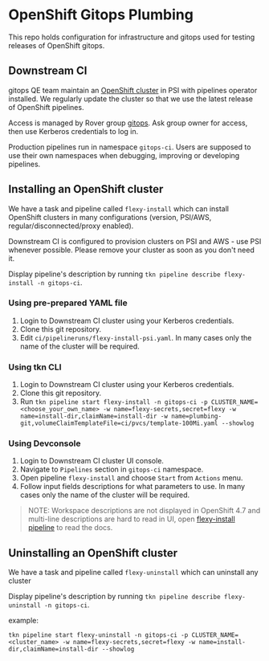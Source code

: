 # OpenShift Gitops Plumbing

This repo holds configuration for infrastructure and gitops used for testing releases of OpenShift gitops.

## Downstream CI

gitops QE team maintain an [OpenShift cluster](https://console-openshift-console.apps.cicd.ocp-gitops-qe.com/) in PSI with pipelines operator installed. We regularly update the cluster so that we use the latest release of OpenShift pipelines.

Access is managed by Rover group [gitops](https://rover.redhat.com/groups/group/gitops). Ask group owner for access, then use Kerberos credentials to log in.

Production pipelines run in namespace `gitops-ci`. Users are supposed to use their own namespaces when debugging, improving or developing pipelines.

## Installing an OpenShift cluster

We have a task and pipeline called `flexy-install` which can install OpenShift clusters in many configurations (version, PSI/AWS, regular/disconnected/proxy enabled).

Downstream CI is configured to provision clusters on PSI and AWS - use PSI whenever possible. Please remove your cluster as soon as you don't need it.


Display pipeline's description by running `tkn pipeline describe flexy-install -n gitops-ci`.

### Using pre-prepared YAML file

1. Login to Downstream CI cluster using your Kerberos credentials.
2. Clone this git repository.
3. Edit `ci/pipelineruns/flexy-install-psi.yaml`. In many cases only the name of the cluster will be required.

### Using tkn CLI

1. Login to Downstream CI cluster using your Kerberos credentials.
2. Clone this git repository.
3. Run `tkn pipeline start flexy-install -n gitops-ci -p CLUSTER_NAME=<choose_your_own_name> -w name=flexy-secrets,secret=flexy -w name=install-dir,claimName=install-dir -w name=plumbing-git,volumeClaimTemplateFile=ci/pvcs/template-100Mi.yaml --showlog`

### Using Devconsole

1. Login to Downstream CI cluster UI console.
2. Navigate to `Pipelines` section in `gitops-ci` namespace.
3. Open pipeline `flexy-install` and choose `Start` from `Actions` menu.
4. Follow input fields descriptions for what parameters to use. In many cases only the name of the cluster will be required.

> NOTE: Workspace descriptions are not displayed in OpenShift 4.7 and multi-line descriptions are hard to read in UI, open [flexy-install pipeline](./ci/pipelines/flexy-install.yaml) to read the docs.

## Uninstalling an OpenShift cluster

We have a task and pipeline called `flexy-uninstall` which can uninstall any cluster

Display pipeline's description by running `tkn pipeline describe flexy-uninstall -n gitops-ci`.

example:

`tkn pipeline start flexy-uninstall -n gitops-ci -p CLUSTER_NAME=<cluster_name> -w name=flexy-secrets,secret=flexy -w name=install-dir,claimName=install-dir --showlog`
